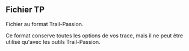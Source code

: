 ## Fichier TP

Fichier au format Trail-Passion.

Ce format conserve toutes les options de vos trace,
mais il ne peut être utilisé qu'avec les outils Trail-Passion.
